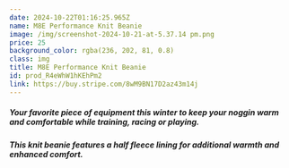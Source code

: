 ```yaml
---
date: 2024-10-22T01:16:25.965Z
name: M8E Performance Knit Beanie
image: /img/screenshot-2024-10-21-at-5.37.14 pm.png
price: 25
background_color: rgba(236, 202, 81, 0.8)
class: img
title: M8E Performance Knit Beanie
id: prod_R4eWhW1hKEhPm2
link: https://buy.stripe.com/8wM9BN17D2az43m14j
---
```

##### Your favorite piece of equipment this winter to keep your noggin warm and comfortable while training, racing or playing.

##### This knit beanie features a half fleece lining for additional warmth and enhanced comfort.